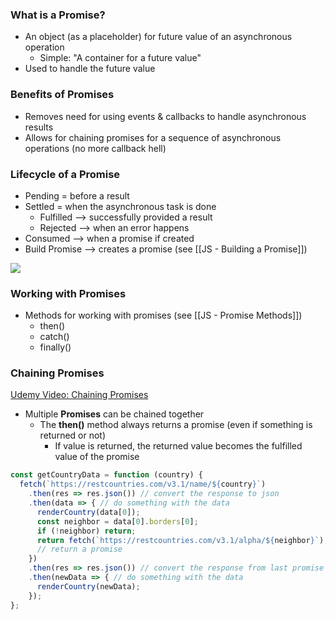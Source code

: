 ### What is a Promise?
* An object (as a placeholder) for future value of an asynchronous operation
	* Simple: "A container for a future value"
* Used to handle the future value

### Benefits of Promises
* Removes need for using events & callbacks to handle asynchronous results
* Allows for chaining promises for a sequence of asynchronous operations (no more callback hell)

### Lifecycle of a Promise
* Pending = before a result
* Settled = when the asynchronous task is done
	* Fulfilled --> successfully provided a result
	* Rejected --> when an error happens
* Consumed --> when a promise if created
* Build Promise --> creates a promise (see [[JS - Building a Promise]])

**![](https://lh6.googleusercontent.com/oeK8VOpTSx-lB8_zdMitTu91dvbiiqbZjoC7PLDDYWVZzgnf08QXDFWbe-AD_zCWyO35pUDO8A_HdL6fE6AojncWl4w6GfIlxEQ45PD5P8-Jw6cvm3yNEe15NHDVpvXwL-gXSa5hOGt_cTr8gIBtbhM)**

### Working with Promises 
* Methods for working with promises (see [[JS - Promise Methods]])
	* then()
	* catch()
	* finally()

### Chaining Promises
[Udemy Video: Chaining Promises](https://www.udemy.com/course/the-complete-javascript-course/learn/lecture/22649327?start=0#overview)
* Multiple **Promises** can be chained together 
	* The **then()** method always returns a promise (even if something is returned or not)
		* If value is returned, the returned value becomes the fulfilled value of the promise
```js
const getCountryData = function (country) {
  fetch(`https://restcountries.com/v3.1/name/${country}`)
    .then(res => res.json()) // convert the response to json
    .then(data => { // do something with the data
      renderCountry(data[0]);
      const neighbor = data[0].borders[0];
      if (!neighbor) return;
      return fetch(`https://restcountries.com/v3.1/alpha/${neighbor}`); 
      // return a promise 
    })
    .then(res => res.json()) // convert the response from last promise
    .then(newData => { // do something with the data
      renderCountry(newData);
    });
};
```